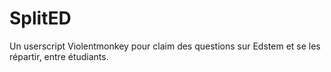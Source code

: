 # SplitED

Un userscript Violentmonkey pour claim des questions sur Edstem et se les répartir, entre étudiants.

